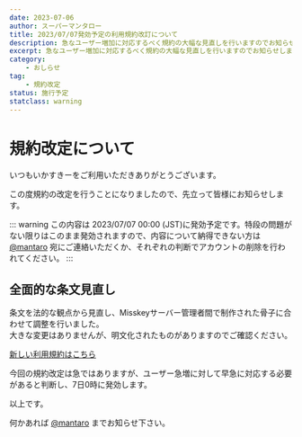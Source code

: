 ```yaml
---
date: 2023-07-06
author: スーパーマンタロー
title: 2023/07/07発効予定の利用規約改訂について
description: 急なユーザー増加に対応するべく規約の大幅な見直しを行いますのでお知らせします。
excerpt: 急なユーザー増加に対応するべく規約の大幅な見直しを行いますのでお知らせします。
category:
    - おしらせ
tag:
    - 規約改定
status: 施行予定
statclass: warning
---
```


# 規約改定について

いつもいかすきーをご利用いただきありがとうございます。

この度規約の改定を行うことになりましたので、先立って皆様にお知らせします。

::: warning
この内容は 2023/07/07 00:00 (JST)に発効予定です。特段の問題がない限りはこのまま発効されますので、内容について納得できない方は [@mantaro](https://ikaskey.bktsk.com/@mantaro) 宛にご連絡いただくか、それぞれの判断でアカウントの削除を行われてください。
:::

## 全面的な条文見直し

条文を法的な観点から見直し、Misskeyサーバー管理者間で制作された骨子に合わせて調整を行いました。  
大きな変更はありませんが、明文化されたものがありますのでご確認ください。

[新しい利用規約はこちら](/terms/)

今回の規約改定は急ではありますが、ユーザー急増に対して早急に対応する必要があると判断し、7日0時に発効します。

以上です。

何かあれば [@mantaro](https://ikaskey.bktsk.com/@mantaro) までお知らせ下さい。
